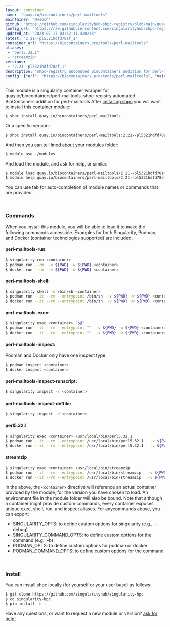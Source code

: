 ```yaml
---
layout: container
name:  "quay.io/biocontainers/perl-mailtools"
maintainer: "@vsoch"
github: "https://github.com/singularityhub/shpc-registry/blob/main/quay.io/biocontainers/perl-mailtools/container.yaml"
config_url: "https://raw.githubusercontent.com/singularityhub/shpc-registry/main/quay.io/biocontainers/perl-mailtools/container.yaml"
updated_at: "2023-07-17 03:32:11.420248"
latest: "2.21--pl5321hdfd78af_1"
container_url: "https://biocontainers.pro/tools/perl-mailtools"
aliases:
 - "perl5.32.1"
 - "streamzip"
versions:
 - "2.21--pl5321hdfd78af_1"
description: "shpc-registry automated BioContainers addition for perl-mailtools"
config: {"url": "https://biocontainers.pro/tools/perl-mailtools", "maintainer": "@vsoch", "description": "shpc-registry automated BioContainers addition for perl-mailtools", "latest": {"2.21--pl5321hdfd78af_1": "sha256:cfaf3ffb7de0693322e6bd85fe1b8650b7855dec3e20fa4f7e03036a36df279a"}, "tags": {"2.21--pl5321hdfd78af_1": "sha256:cfaf3ffb7de0693322e6bd85fe1b8650b7855dec3e20fa4f7e03036a36df279a"}, "docker": "quay.io/biocontainers/perl-mailtools", "aliases": {"perl5.32.1": "/usr/local/bin/perl5.32.1", "streamzip": "/usr/local/bin/streamzip"}}
---
```


This module is a singularity container wrapper for quay.io/biocontainers/perl-mailtools.
shpc-registry automated BioContainers addition for perl-mailtools
After [installing shpc](#install) you will want to install this container module:


```bash
$ shpc install quay.io/biocontainers/perl-mailtools
```

Or a specific version:

```bash
$ shpc install quay.io/biocontainers/perl-mailtools:2.21--pl5321hdfd78af_1
```

And then you can tell lmod about your modules folder:

```bash
$ module use ./modules
```

And load the module, and ask for help, or similar.

```bash
$ module load quay.io/biocontainers/perl-mailtools/2.21--pl5321hdfd78af_1
$ module help quay.io/biocontainers/perl-mailtools/2.21--pl5321hdfd78af_1
```

You can use tab for auto-completion of module names or commands that are provided.

<br>

### Commands

When you install this module, you will be able to load it to make the following commands accessible.
Examples for both Singularity, Podman, and Docker (container technologies supported) are included.

#### perl-mailtools-run:

```bash
$ singularity run <container>
$ podman run --rm  -v ${PWD} -w ${PWD} <container>
$ docker run --rm  -v ${PWD} -w ${PWD} <container>
```

#### perl-mailtools-shell:

```bash
$ singularity shell -s /bin/sh <container>
$ podman run --it --rm --entrypoint /bin/sh  -v ${PWD} -w ${PWD} <container>
$ docker run --it --rm --entrypoint /bin/sh  -v ${PWD} -w ${PWD} <container>
```

#### perl-mailtools-exec:

```bash
$ singularity exec <container> "$@"
$ podman run --it --rm --entrypoint ""  -v ${PWD} -w ${PWD} <container> "$@"
$ docker run --it --rm --entrypoint ""  -v ${PWD} -w ${PWD} <container> "$@"
```

#### perl-mailtools-inspect:

Podman and Docker only have one inspect type.

```bash
$ podman inspect <container>
$ docker inspect <container>
```

#### perl-mailtools-inspect-runscript:

```bash
$ singularity inspect -r <container>
```

#### perl-mailtools-inspect-deffile:

```bash
$ singularity inspect -d <container>
```


#### perl5.32.1

```bash
$ singularity exec <container> /usr/local/bin/perl5.32.1
$ podman run --it --rm --entrypoint /usr/local/bin/perl5.32.1   -v ${PWD} -w ${PWD} <container> -c " $@"
$ docker run --it --rm --entrypoint /usr/local/bin/perl5.32.1   -v ${PWD} -w ${PWD} <container> -c " $@"
```


#### streamzip

```bash
$ singularity exec <container> /usr/local/bin/streamzip
$ podman run --it --rm --entrypoint /usr/local/bin/streamzip   -v ${PWD} -w ${PWD} <container> -c " $@"
$ docker run --it --rm --entrypoint /usr/local/bin/streamzip   -v ${PWD} -w ${PWD} <container> -c " $@"
```



In the above, the `<container>` directive will reference an actual container provided
by the module, for the version you have chosen to load. An environment file in the
module folder will also be bound. Note that although a container
might provide custom commands, every container exposes unique exec, shell, run, and
inspect aliases. For anycommands above, you can export:

 - SINGULARITY_OPTS: to define custom options for singularity (e.g., --debug)
 - SINGULARITY_COMMAND_OPTS: to define custom options for the command (e.g., -b)
 - PODMAN_OPTS: to define custom options for podman or docker
 - PODMAN_COMMAND_OPTS: to define custom options for the command

<br>

### Install

You can install shpc locally (for yourself or your user base) as follows:

```bash
$ git clone https://github.com/singularityhub/singularity-hpc
$ cd singularity-hpc
$ pip install -e .
```

Have any questions, or want to request a new module or version? [ask for help!](https://github.com/singularityhub/singularity-hpc/issues)